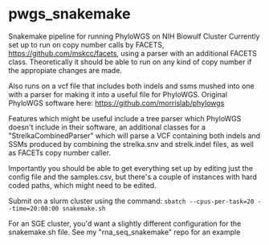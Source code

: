 # pwgs_snakemake
Snakemake pipeline for running PhyloWGS on NIH Biowulf Cluster
Currently set up to run on copy number calls by FACETS, https://github.com/mskcc/facets, using a parser with an additional FACETS class. Theoretically it should be able to run on any kind of copy number if the appropiate changes are made. 

Also runs on a vcf file that includes both indels and ssms mushed into one with a parser for making it into a useful file for PhyloWGS. Original PhyloWGS software here: https://github.com/morrislab/phylowgs

Features which might be useful include a tree parser which PhyloWGS doesn't include in their software, an additional classes for a "StrelkaCombinedParser" which will parse a VCF containing both indels and SSMs produced by combining the strelka.snv and strelk.indel files, as well as FACETs copy number caller.  

Importantly you should be able to get everything set up by editing just the config file and the samples.csv, but there's a couple of instances with hard coded paths, which might need to be edited. 



Submit on a slurm cluster using the command:
`sbatch --cpus-per-task=20 --time=20:00:00 snakemake.sh`

For an SGE cluster, you'd want a slightly different configuration for the snakemake.sh file. See my "rna_seq_snakemake" repo for an example 
